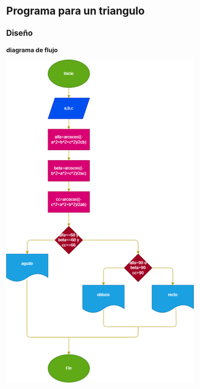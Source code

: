# Programa para un triangulo
## Diseño
### diagrama de flujo 

![Diagrama de flujo](Diagrama.png "Diagrama de flujo")